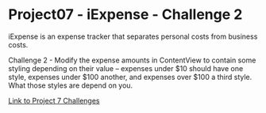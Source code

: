 # Project07 - iExpense - Challenge 2

iExpense is an expense tracker that separates personal costs from business costs.

Challenge 2 - Modify the expense amounts in ContentView to contain some styling depending on their value – expenses under $10 should have one style, expenses under $100 another, and expenses over $100 a third style. What those styles are depend on you.

[Link to Project 7 Challenges](https://www.hackingwithswift.com/books/ios-swiftui/iexpense-wrap-up)

